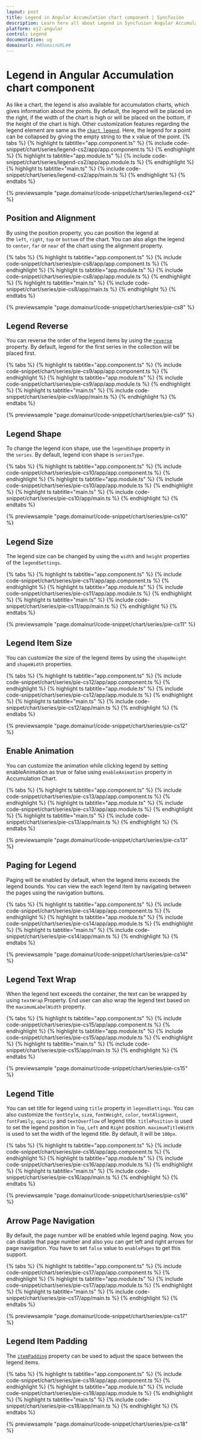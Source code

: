 ```yaml
---
layout: post
title: Legend in Angular Accumulation chart component | Syncfusion
description: Learn here all about Legend in Syncfusion Angular Accumulation chart component of Syncfusion Essential JS 2 and more.
platform: ej2-angular
control: Legend 
documentation: ug
domainurl: ##DomainURL##
---
```


# Legend in Angular Accumulation chart component

As like a chart, the legend is also available for accumulation charts, which gives information about the points.
By default, the legend will be placed on the right, if the width of the chart is high or will be placed on the bottom, if the height of the chart is high. Other customization features regarding the legend element are same as the [`chart legend`](http://ej2.syncfusion.com/documentation/chart/legend.html#position-and-alignment).
Here, the legend for a point can be collapsed by giving the empty string to the x value of the point.
{% tabs %}
{% highlight ts tabtitle="app.component.ts" %}
{% include code-snippet/chart/series/legend-cs2/app/app.component.ts %}
{% endhighlight %}
{% highlight ts tabtitle="app.module.ts" %}
{% include code-snippet/chart/series/legend-cs2/app/app.module.ts %}
{% endhighlight %}
{% highlight ts tabtitle="main.ts" %}
{% include code-snippet/chart/series/legend-cs2/app/main.ts %}
{% endhighlight %}
{% endtabs %}
  
{% previewsample "page.domainurl/code-snippet/chart/series/legend-cs2" %}

## Position and Alignment

By using the position property, you can position the legend at the `left`, `right`, `top` or `bottom` of the chart.
You can also align the legend to `center`, `far` or `near` of the chart using the alignment property.

{% tabs %}
{% highlight ts tabtitle="app.component.ts" %}
{% include code-snippet/chart/series/pie-cs8/app/app.component.ts %}
{% endhighlight %}
{% highlight ts tabtitle="app.module.ts" %}
{% include code-snippet/chart/series/pie-cs8/app/app.module.ts %}
{% endhighlight %}
{% highlight ts tabtitle="main.ts" %}
{% include code-snippet/chart/series/pie-cs8/app/main.ts %}
{% endhighlight %}
{% endtabs %}
  
{% previewsample "page.domainurl/code-snippet/chart/series/pie-cs8" %}

## Legend Reverse

You can reverse the order of the legend items by using the [`reverse`](https://ej2.syncfusion.com/angular/documentation/api/accumulation-chart/legendSettingsModel/#reverse) property. By default, legend for the first series in the collection will be placed first.

{% tabs %}
{% highlight ts tabtitle="app.component.ts" %}
{% include code-snippet/chart/series/pie-cs9/app/app.component.ts %}
{% endhighlight %}
{% highlight ts tabtitle="app.module.ts" %}
{% include code-snippet/chart/series/pie-cs9/app/app.module.ts %}
{% endhighlight %}
{% highlight ts tabtitle="main.ts" %}
{% include code-snippet/chart/series/pie-cs9/app/main.ts %}
{% endhighlight %}
{% endtabs %}
  
{% previewsample "page.domainurl/code-snippet/chart/series/pie-cs9" %}

## Legend Shape

To change the legend icon shape, use the `legendShape` property in the `series`. By default, legend icon shape is `seriesType`.

{% tabs %}
{% highlight ts tabtitle="app.component.ts" %}
{% include code-snippet/chart/series/pie-cs10/app/app.component.ts %}
{% endhighlight %}
{% highlight ts tabtitle="app.module.ts" %}
{% include code-snippet/chart/series/pie-cs10/app/app.module.ts %}
{% endhighlight %}
{% highlight ts tabtitle="main.ts" %}
{% include code-snippet/chart/series/pie-cs10/app/main.ts %}
{% endhighlight %}
{% endtabs %}
  
{% previewsample "page.domainurl/code-snippet/chart/series/pie-cs10" %}

## Legend Size

The legend size can be changed by using the `width` and `height` properties of the `legendSettings`.

{% tabs %}
{% highlight ts tabtitle="app.component.ts" %}
{% include code-snippet/chart/series/pie-cs11/app/app.component.ts %}
{% endhighlight %}
{% highlight ts tabtitle="app.module.ts" %}
{% include code-snippet/chart/series/pie-cs11/app/app.module.ts %}
{% endhighlight %}
{% highlight ts tabtitle="main.ts" %}
{% include code-snippet/chart/series/pie-cs11/app/main.ts %}
{% endhighlight %}
{% endtabs %}
  
{% previewsample "page.domainurl/code-snippet/chart/series/pie-cs11" %}

## Legend Item Size

You can customize the size of the legend items by using the `shapeHeight` and `shapeWidth` properties.

{% tabs %}
{% highlight ts tabtitle="app.component.ts" %}
{% include code-snippet/chart/series/pie-cs12/app/app.component.ts %}
{% endhighlight %}
{% highlight ts tabtitle="app.module.ts" %}
{% include code-snippet/chart/series/pie-cs12/app/app.module.ts %}
{% endhighlight %}
{% highlight ts tabtitle="main.ts" %}
{% include code-snippet/chart/series/pie-cs12/app/main.ts %}
{% endhighlight %}
{% endtabs %}
  
{% previewsample "page.domainurl/code-snippet/chart/series/pie-cs12" %}

## Enable Animation

You can customize the animation while clicking legend by setting enableAnimation as true or false using `enableAnimation` property in Accumulation Chart.

{% tabs %}
{% highlight ts tabtitle="app.component.ts" %}
{% include code-snippet/chart/series/pie-cs13/app/app.component.ts %}
{% endhighlight %}
{% highlight ts tabtitle="app.module.ts" %}
{% include code-snippet/chart/series/pie-cs13/app/app.module.ts %}
{% endhighlight %}
{% highlight ts tabtitle="main.ts" %}
{% include code-snippet/chart/series/pie-cs13/app/main.ts %}
{% endhighlight %}
{% endtabs %}
  
{% previewsample "page.domainurl/code-snippet/chart/series/pie-cs13" %}

## Paging for Legend

Paging will be enabled by default, when the legend items exceeds the legend bounds. You can view the each legend item by navigating between the pages using the navigation buttons.

{% tabs %}
{% highlight ts tabtitle="app.component.ts" %}
{% include code-snippet/chart/series/pie-cs14/app/app.component.ts %}
{% endhighlight %}
{% highlight ts tabtitle="app.module.ts" %}
{% include code-snippet/chart/series/pie-cs14/app/app.module.ts %}
{% endhighlight %}
{% highlight ts tabtitle="main.ts" %}
{% include code-snippet/chart/series/pie-cs14/app/main.ts %}
{% endhighlight %}
{% endtabs %}
  
{% previewsample "page.domainurl/code-snippet/chart/series/pie-cs14" %}

## Legend Text Wrap

When the legend text exceeds the container, the text can be wrapped by using `textWrap` Property. End user can also wrap the legend text based on the `maximumLabelWidth` property.

{% tabs %}
{% highlight ts tabtitle="app.component.ts" %}
{% include code-snippet/chart/series/pie-cs15/app/app.component.ts %}
{% endhighlight %}
{% highlight ts tabtitle="app.module.ts" %}
{% include code-snippet/chart/series/pie-cs15/app/app.module.ts %}
{% endhighlight %}
{% highlight ts tabtitle="main.ts" %}
{% include code-snippet/chart/series/pie-cs15/app/main.ts %}
{% endhighlight %}
{% endtabs %}
  
{% previewsample "page.domainurl/code-snippet/chart/series/pie-cs15" %}

## Legend Title

You can set title for legend using `title` property in `legendSettings`. You can also customize the `fontStyle`, `size`, `fontWeight`, `color`, `textAlignment`, `fontFamily`, `opacity` and `textOverflow` of legend title. `titlePosition` is used to set the legend position in `Top`, `Left` and `Right` position. `maximumTitleWidth` is used to set the width of the legend title. By default, it will be `100px`.

{% tabs %}
{% highlight ts tabtitle="app.component.ts" %}
{% include code-snippet/chart/series/pie-cs16/app/app.component.ts %}
{% endhighlight %}
{% highlight ts tabtitle="app.module.ts" %}
{% include code-snippet/chart/series/pie-cs16/app/app.module.ts %}
{% endhighlight %}
{% highlight ts tabtitle="main.ts" %}
{% include code-snippet/chart/series/pie-cs16/app/main.ts %}
{% endhighlight %}
{% endtabs %}
  
{% previewsample "page.domainurl/code-snippet/chart/series/pie-cs16" %}

## Arrow Page Navigation

By default, the page number will be enabled while legend paging. Now, you can disable that page number and also you can get left and right arrows for page navigation. You have to set `false` value to `enablePages` to get this support.

{% tabs %}
{% highlight ts tabtitle="app.component.ts" %}
{% include code-snippet/chart/series/pie-cs17/app/app.component.ts %}
{% endhighlight %}
{% highlight ts tabtitle="app.module.ts" %}
{% include code-snippet/chart/series/pie-cs17/app/app.module.ts %}
{% endhighlight %}
{% highlight ts tabtitle="main.ts" %}
{% include code-snippet/chart/series/pie-cs17/app/main.ts %}
{% endhighlight %}
{% endtabs %}
  
{% previewsample "page.domainurl/code-snippet/chart/series/pie-cs17" %}

## Legend Item Padding

The [`itemPadding`](https://ej2.syncfusion.com/angular/documentation/api/accumulation-chart/legendSettings/#itempadding) property can be used to adjust the space between the legend items.

{% tabs %}
{% highlight ts tabtitle="app.component.ts" %}
{% include code-snippet/chart/series/pie-cs18/app/app.component.ts %}
{% endhighlight %}
{% highlight ts tabtitle="app.module.ts" %}
{% include code-snippet/chart/series/pie-cs18/app/app.module.ts %}
{% endhighlight %}
{% highlight ts tabtitle="main.ts" %}
{% include code-snippet/chart/series/pie-cs18/app/main.ts %}
{% endhighlight %}
{% endtabs %}
  
{% previewsample "page.domainurl/code-snippet/chart/series/pie-cs18" %}